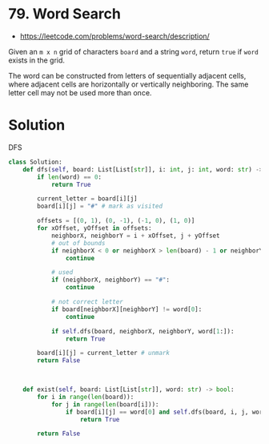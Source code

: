 # 79. Word Search

- https://leetcode.com/problems/word-search/description/

Given an `m x n` grid of characters `board` and a string `word`, return `true` if `word` exists in the grid.

The word can be constructed from letters of sequentially adjacent cells, where adjacent cells are horizontally or vertically neighboring. The same letter cell may not be used more than once.

# Solution 

DFS

```python
class Solution:
    def dfs(self, board: List[List[str]], i: int, j: int, word: str) -> bool:
        if len(word) == 0:
            return True

        current_letter = board[i][j]
        board[i][j] = "#" # mark as visited

        offsets = [(0, 1), (0, -1), (-1, 0), (1, 0)]
        for xOffset, yOffset in offsets:
            neighborX, neighborY = i + xOffset, j + yOffset
            # out of bounds
            if neighborX < 0 or neighborX > len(board) - 1 or neighborY < 0 or neighborY > len(board[0]) - 1:
                continue

            # used
            if (neighborX, neighborY) == "#":
                continue

            # not correct letter
            if board[neighborX][neighborY] != word[0]:
                continue

            if self.dfs(board, neighborX, neighborY, word[1:]):
                return True

        board[i][j] = current_letter # unmark
        return False

            

    def exist(self, board: List[List[str]], word: str) -> bool:
        for i in range(len(board)):
            for j in range(len(board[i])):
                if board[i][j] == word[0] and self.dfs(board, i, j, word[1:]):
                    return True

        return False
```